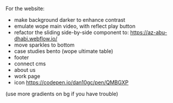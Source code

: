 For the website: 

- make background darker to enhance contrast 
- emulate wope main video, with reflect play button 
- refactor the sliding side-by-side component to: https://az-abu-dhabi.webflow.io/
- move sparkles to bottom
- case studies bento (wope ultimate table)
- footer
- connect cms 
- about us
- work page
- icon https://codepen.io/dan10gc/pen/QMBGXP


(use more gradients on bg if you have trouble)